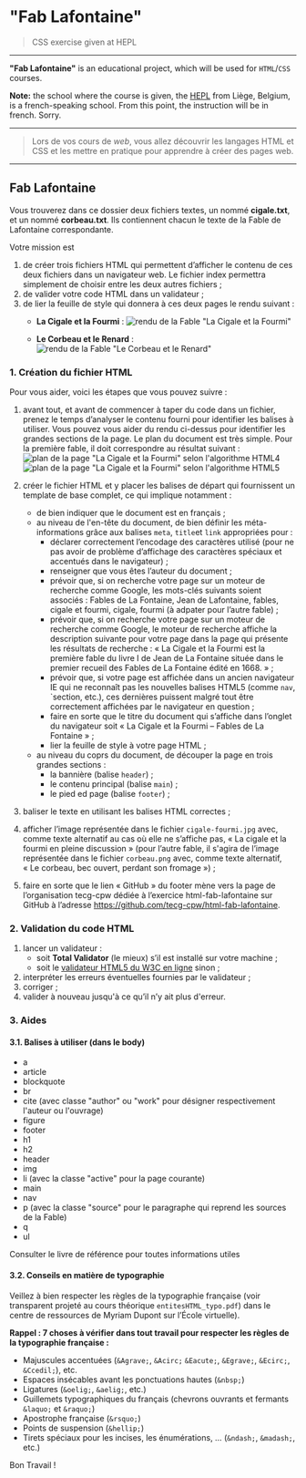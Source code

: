 # "Fab Lafontaine"

> CSS exercise given at HEPL

* * *

**"Fab Lafontaine"** is an educational project, which will be used for `HTML`/`CSS` courses.

**Note:** the school where the course is given, the [HEPL](http://www.provincedeliege.be/hauteecole) from Liège, Belgium, is a french-speaking school. From this point, the instruction will be in french. Sorry.

* * *

> Lors de vos cours de *web*, vous allez découvrir les langages HTML et CSS et les mettre en pratique pour apprendre à créer des pages web.  

* * *

## Fab Lafontaine

Vous trouverez dans ce dossier deux fichiers textes, un nommé **cigale.txt**, et un nommé **corbeau.txt**. Ils contiennent chacun le texte de la Fable de Lafontaine correspondante.  

Votre mission est

1. de créer trois fichiers HTML qui permettent d’afficher le contenu de ces deux fichiers dans un navigateur web. Le fichier index permettra simplement de choisir entre les deux autres fichiers&nbsp;;
2. de valider votre code HTML dans un validateur&nbsp;; 
3. de lier la feuille de style qui donnera à ces deux pages le rendu suivant&nbsp;:
	* **La Cigale et la Fourmi** :
![rendu de la Fable "La Cigale et la Fourmi"](./rendu-cigale.png)

	* **Le Corbeau et le Renard** :
![rendu de la Fable "Le Corbeau et le Renard"](./rendu-corbeau.png)

### 1. Création du fichier HTML

Pour vous aider, voici les étapes que vous pouvez suivre&nbsp;:

1. avant tout, et avant de commencer à taper du code dans un fichier, prenez le temps d’analyser le contenu fourni pour identifier les balises à utiliser. Vous pouvez vous aider du rendu ci-dessus pour identifier les grandes sections de la page. Le plan du document est très simple. Pour la première fable, il doit correspondre au résultat suivant&nbsp;:  
![plan de la page "La Cigale et la Fourmi" selon l'algorithme HTML4](./cigale-headings.png)
![plan de la page "La Cigale et la Fourmi" selon l'algorithme HTML5](./cigale-html5Outline.png) 

2. créer le fichier HTML et y placer les balises de départ qui fournissent un template de base complet, ce qui implique notamment :
	- de bien indiquer que le document est en français&nbsp;;
	- au niveau de l'en-tête du document, de bien définir les méta-informations grâce aux balises `meta`, `title`et `link` appropriées pour&nbsp;: 
	    * déclarer correctement l’encodage des caractères utilisé (pour ne pas avoir de problème d’affichage des caractères spéciaux et accentués dans le navigateur)&nbsp;;
	    * renseigner que vous êtes l’auteur du document&nbsp;;
	    * prévoir que, si on recherche votre page sur un moteur de recherche comme Google, les mots-clés suivants soient associés&nbsp;: Fables de La Fontaine, Jean de Lafontaine, fables, cigale et fourmi, cigale, fourmi (à adpater pour l’autre fable)&nbsp;;
	    * prévoir que, si on recherche votre page sur un moteur de recherche comme Google, le moteur de recherche affiche la description suivante pour votre page dans la page qui présente les résultats de recherche&nbsp;: «&nbsp;La Cigale et la Fourmi est la première fable du livre I de Jean de La Fontaine située dans le premier recueil des Fables de La Fontaine édité en 1668.&nbsp;»&nbsp;;
	    * prévoir que, si votre page est affichée dans un ancien navigateur IE qui ne reconnaît pas les nouvelles balises HTML5 (comme `nav`, `section, etc.), ces dernières puissent malgré tout être correctement affichées par le navigateur en question&nbsp;;
	    * faire en sorte que le titre du document qui s’affiche dans l’onglet du navigateur soit «&nbsp;La Cigale et la Fourmi – Fables de La Fontaine&nbsp;»&nbsp;;
	    * lier la feuille de style à votre page HTML&nbsp;;
	- au niveau du coprs du document, de découper la page en trois grandes sections :
	 	 * la bannière (balise `header`)&nbsp;;
	 	 * le contenu principal (balise `main`)&nbsp;;
	 	 * le pied ed page (balise `footer`)&nbsp;;
    
3. baliser le texte en utilisant les balises HTML correctes&nbsp;;

4. afficher l’image représentée dans le fichier `cigale-fourmi.jpg` avec, comme texte alternatif au cas où elle ne s’affiche pas, «&nbsp;La cigale et la fourmi en pleine discussion&nbsp;» (pour l’autre fable, il s'agira de l’image représentée dans le fichier `corbeau.png` avec, comme texte alternatif, «&nbsp;Le corbeau, bec ouvert, perdant son fromage&nbsp;»)&nbsp;;

5. faire en sorte que le lien «&nbsp;GitHub&nbsp;» du footer mène vers la page de l’organisation tecg-cpw dédiée à l’exercice html-fab-lafontaine sur GitHub à l’adresse https://github.com/tecg-cpw/html-fab-lafontaine.

### 2. Validation du code HTML

1. lancer un validateur&nbsp;:
    - soit **Total Validator** (le mieux) s’il est installé sur votre machine&nbsp;;
    - soit le [validateur HTML5 du W3C en ligne](https://validator.w3.org/#validate_by_upload) sinon&nbsp;;
2. interpréter les erreurs éventuelles fournies par le validateur&nbsp;;
3. corriger&nbsp;;
4. valider à nouveau jusqu'à ce qu’il n’y ait plus d'erreur.  

### 3. Aides 

#### 3.1. Balises à utiliser (dans le body)

- a
- article
- blockquote
- br
- cite (avec classe "author" ou "work" pour désigner respectivement l'auteur ou l'ouvrage)
- figure
- footer
- h1
- h2
- header
- img
- li (avec la classe "active" pour la page courante)
- main
- nav
- p (avec la classe "source" pour le paragraphe qui reprend les sources de la Fable)
- q
- ul

Consulter le livre de référence pour toutes informations utiles

#### 3.2. Conseils en matière de typographie

Veillez à bien respecter les règles de la typographie française (voir transparent projeté au cours théorique `entitesHTML_typo.pdf`) dans le centre de ressources de Myriam Dupont sur l’École virtuelle).

**Rappel : 7 choses à vérifier dans tout travail pour respecter les règles de la typographie française&nbsp;:**

 - Majuscules accentuées (`&Agrave;`, `&Acirc;` `&Eacute;`, `&Egrave;`, `&Ecirc;`, `&Ccedil;`), etc.
 - Espaces insécables avant les ponctuations hautes (`&nbsp;`)
 - Ligatures (`&oelig;`, `&aelig;`, etc.)
 - Guillemets typographiques du français (chevrons ouvrants et fermants `&laquo;` et `&raquo;`)
 - Apostrophe française (`&rsquo;`)
 - Points de suspension (`&hellip;`)
 - Tirets spéciaux pour les incises, les énumérations, … (`&ndash;`, `&madash;`, etc.)   

Bon Travail !